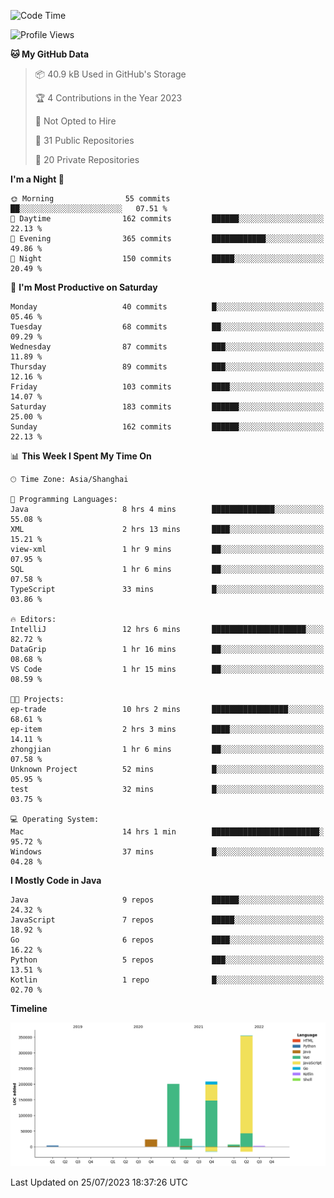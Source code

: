 <!--START_SECTION:waka-->
![Code Time](http://img.shields.io/badge/Code%20Time-1%2C973%20hrs%2043%20mins-blue)

![Profile Views](http://img.shields.io/badge/Profile%20Views-0-blue)

**🐱 My GitHub Data** 

> 📦 40.9 kB Used in GitHub's Storage 
 > 
> 🏆 4 Contributions in the Year 2023
 > 
> 🚫 Not Opted to Hire
 > 
> 📜 31 Public Repositories 
 > 
> 🔑 20 Private Repositories 
 > 
**I'm a Night 🦉** 

```text
🌞 Morning                55 commits          ██░░░░░░░░░░░░░░░░░░░░░░░   07.51 % 
🌆 Daytime                162 commits         ██████░░░░░░░░░░░░░░░░░░░   22.13 % 
🌃 Evening                365 commits         ████████████░░░░░░░░░░░░░   49.86 % 
🌙 Night                  150 commits         █████░░░░░░░░░░░░░░░░░░░░   20.49 % 
```
📅 **I'm Most Productive on Saturday** 

```text
Monday                   40 commits          █░░░░░░░░░░░░░░░░░░░░░░░░   05.46 % 
Tuesday                  68 commits          ██░░░░░░░░░░░░░░░░░░░░░░░   09.29 % 
Wednesday                87 commits          ███░░░░░░░░░░░░░░░░░░░░░░   11.89 % 
Thursday                 89 commits          ███░░░░░░░░░░░░░░░░░░░░░░   12.16 % 
Friday                   103 commits         ████░░░░░░░░░░░░░░░░░░░░░   14.07 % 
Saturday                 183 commits         ██████░░░░░░░░░░░░░░░░░░░   25.00 % 
Sunday                   162 commits         ██████░░░░░░░░░░░░░░░░░░░   22.13 % 
```


📊 **This Week I Spent My Time On** 

```text
🕑︎ Time Zone: Asia/Shanghai

💬 Programming Languages: 
Java                     8 hrs 4 mins        ██████████████░░░░░░░░░░░   55.08 % 
XML                      2 hrs 13 mins       ████░░░░░░░░░░░░░░░░░░░░░   15.21 % 
view-xml                 1 hr 9 mins         ██░░░░░░░░░░░░░░░░░░░░░░░   07.95 % 
SQL                      1 hr 6 mins         ██░░░░░░░░░░░░░░░░░░░░░░░   07.58 % 
TypeScript               33 mins             █░░░░░░░░░░░░░░░░░░░░░░░░   03.86 % 

🔥 Editors: 
IntelliJ                 12 hrs 6 mins       █████████████████████░░░░   82.72 % 
DataGrip                 1 hr 16 mins        ██░░░░░░░░░░░░░░░░░░░░░░░   08.68 % 
VS Code                  1 hr 15 mins        ██░░░░░░░░░░░░░░░░░░░░░░░   08.59 % 

🐱‍💻 Projects: 
ep-trade                 10 hrs 2 mins       █████████████████░░░░░░░░   68.61 % 
ep-item                  2 hrs 3 mins        ████░░░░░░░░░░░░░░░░░░░░░   14.11 % 
zhongjian                1 hr 6 mins         ██░░░░░░░░░░░░░░░░░░░░░░░   07.58 % 
Unknown Project          52 mins             █░░░░░░░░░░░░░░░░░░░░░░░░   05.95 % 
test                     32 mins             █░░░░░░░░░░░░░░░░░░░░░░░░   03.75 % 

💻 Operating System: 
Mac                      14 hrs 1 min        ████████████████████████░   95.72 % 
Windows                  37 mins             █░░░░░░░░░░░░░░░░░░░░░░░░   04.28 % 
```

**I Mostly Code in Java** 

```text
Java                     9 repos             ██████░░░░░░░░░░░░░░░░░░░   24.32 % 
JavaScript               7 repos             █████░░░░░░░░░░░░░░░░░░░░   18.92 % 
Go                       6 repos             ████░░░░░░░░░░░░░░░░░░░░░   16.22 % 
Python                   5 repos             ███░░░░░░░░░░░░░░░░░░░░░░   13.51 % 
Kotlin                   1 repo              █░░░░░░░░░░░░░░░░░░░░░░░░   02.70 % 
```



**Timeline**

![Lines of Code chart](https://raw.githubusercontent.com/youtiaoguagua/youtiaoguagua/master/assets/bar_graph.png)


 Last Updated on 25/07/2023 18:37:26 UTC
<!--END_SECTION:waka-->
